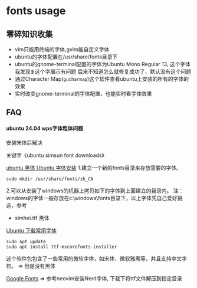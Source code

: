# fonts usage

## 零碎知识收集
- vim只能用终端的字体,gvim能自定义字体
- ubuntu的字体配置在/usr/share/fonts目录下
- ubuntu的gnome-terminal配置的字体为Ubuntu Mono Regular 13, 这个字体我发现`复`这个字展示有问题
后来不知道怎么就修复成功了，默认没有这个问题
- 通过Character Map(`gucharmap`)这个软件查看ubuntu上安装的所有的字体的效果
- 实时改变gnome-terminal的字体配置，也能实时看字体效果

## FAQ

#### ubuntu 24.04 wps字体粗体问题

安装宋体后解决

关键字《ubuntu simsun font downloads》

[ubuntu 黑体 Ubuntu 字体安装](https://blog.csdn.net/weixin_39620578/article/details/111753414)
1.建立一个新的fonts目录来存放需要的字体。
```
sudo mkdir /usr/share/fonts/zh_CN
```
2.可以从安装了windows的机器上拷贝如下的字体到上面建立的目录内。
注：windows的字体一般存放在c:\windows\fonts目录下，以上字体凭自己爱好挑选，参考
- simhei.ttf 黑体

[Ubuntu 下载常用字体](https://pipboy.cn/code/server/linux/ubuntuFont.html)
```
sudo apt update
sudo apt install ttf-mscorefonts-installer
```
这个软件包包含了一些常用的微软字体，如宋体、微软雅黑等，并且支持中文字符。
=> 但是没有黑体

[Google Fonts](https://fonts.google.com/specimen/Ubuntu?preview.text=simhei)
=> 参考neovim安装Nerd字体, 下载下将ttf文件解压到指定目录
